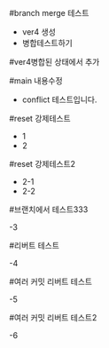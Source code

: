 #branch merge 테스트

- ver4 생성
- 병합테스트하기

#ver4병합된 상태에서 추가

#main 내용수정

- conflict 테스트입니다.

#reset 강제테스트

- 1
- 2


#reset 강제테스트2

- 2-1
- 2-2

#브랜치에서 테스트333

-3

#리버트 테스트

-4

#여러 커밋 리버트 테스트

-5

#여러 커밋 리버트 테스트2

-6
